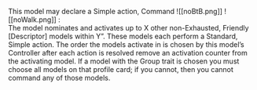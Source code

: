 This model may declare a Simple action, Command ![[noBtB.png]] ![[noWalk.png]] :  
The model nominates and activates up to X other non-Exhausted, Friendly [Descriptor] models within Y”.
These models each perform a Standard, Simple action.
The order the models activate in is chosen by this model’s Controller after each action is resolved remove an activation counter from the activating model.
If a model with the Group trait is chosen you must choose all models on that profile card; if you cannot, then you cannot command any of those models.
